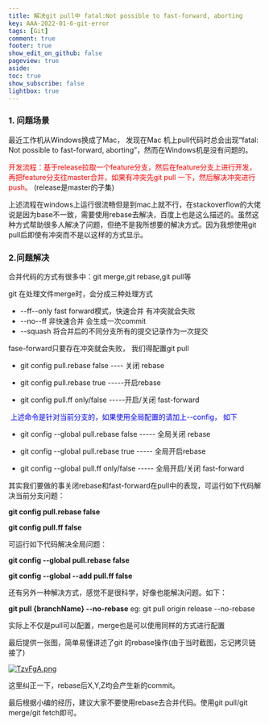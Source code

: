 ```yaml
---
title: 解决git pull中 fatal:Not possible to fast-forward, aborting
key: AAA-2022-01-6-git-error
tags: [Git]
comment: true
footer: true
show_edit_on_github: false
pageview: true
aside:
toc: true
show_subscribe: false
lightbox: true
---
```


### 1. 问题场景

最近工作机从Windows换成了Mac， 发现在Mac 机上pull代码时总会出现“fatal: Not possible to fast-forward, aborting”，然而在Windows机是没有问题的。

<font color=red>开发流程：基于release拉取一个feature分支，然后在feature分支上进行开发，再把feature分支往master合并，如果有冲突先git pull 一下，然后解决冲突进行push。 </font>(release是master的子集)

上述流程在windows上运行很流畅但是到mac上就不行，在stackoverflow的大佬说是因为base不一致，需要使用rebase去解决，百度上也是这么描述的。虽然这种方式帮助很多人解决了问题，但绝不是我所想要的解决方式。因为我想使用git pull后即使有冲突而不是以这样的方式显示。



### 2.问题解决

合并代码的方式有很多中：git merge,git rebase,git pull等



git 在处理文件merge时，会分成三种处理方式

+ --ff--only fast forward模式，快速合并 有冲突就会失败
+ --no--ff 非快速合并 会生成一次commit
+ --squash  将合并后的不同分支所有的提交记录作为一次提交

fase-forward只要存在冲突就会失败， 我们得配置git pull

+ git config pull.rebase false  ---- 关闭 rebase

- git config pull.rebase true   -----开启rebase

+ git config pull.ff only/false -----开启/关闭 fast-forward

<font color=blue> 上述命令是针对当前分支的，如果使用全局配置的请加上--config， 如下</font>

+ git config --global pull.rebase false  ----- 全局关闭 rebase

- git config --global pull.rebase true   ----- 全局开启rebase

+ git config --global pull.ff only/false  ----- 全局开启/关闭 fast-forward

其实我们要做的事关闭rebase和fast-forward在pull中的表现，可运行如下代码解决当前分支问题：

**git config pull.rebase false**

**git config pull.ff false**

可运行如下代码解决全局问题：

**git config --global pull.rebase false**

**git config --global --add pull.ff false**

还有另外一种解决方式，感觉不是很科学，好像也能解决问题。如下：

**git pull {branchName} --no-rebase**            eg: git pull origin release --no-rebase



实际上不仅是pull可以配置，merge也是可以使用同样的方式进行配置



最后提供一张图，简单易懂讲述了git 的rebase操作(由于当时截图，忘记拷贝链接了)

[![TzvFgA.png](https://s4.ax1x.com/2022/01/06/TzvFgA.png)](https://imgtu.com/i/TzvFgA)

这里纠正一下，rebase后X,Y,Z均会产生新的commit。



最后根据小编的经历，建议大家不要使用rebase去合并代码。使用git pull/git merge/git fetch即可。
